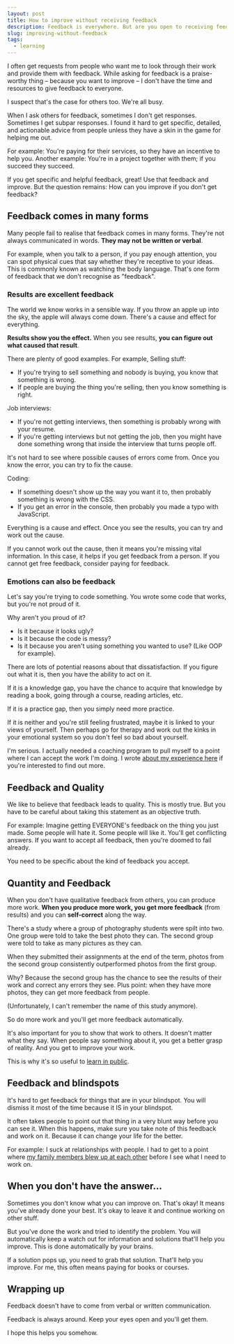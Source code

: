 ```yaml
---
layout: post
title: How to improve without receiving feedback 
description: Feedback is everywhere. But are you open to receiving feedback from other forms?
slug: improving-without-feedback
tags:
  - learning
---
```


I often get requests from people who want me to look through their work and provide them with feedback. While asking for feedback is a praise-worthy thing – because you want to improve – I don't have the time and resources to give feedback to everyone. 

I suspect that's the case for others too. We're all busy. 

When I ask others for feedback, sometimes I don't get responses. Sometimes I get subpar responses. I found it hard to get specific, detailed, and actionable advice from people unless they have a skin in the game for helping me out. 

For example: You're paying for their services, so they have an incentive to help you. Another example: You're in a project together with them; if you succeed they succeed. 

If you get specific and helpful feedback, great! Use that feedback and improve. But the question remains: How can you improve if you don't get feedback? 

<!-- more -->

## Feedback comes in many forms

Many people fail to realise that feedback comes in many forms. They're not always communicated in words. **They may not be written or verbal**.

For example, when you talk to a person, if you pay enough attention, you can spot physical cues that say whether they're receptive to your ideas. This is commonly known as watching the body language. That's one form of feedback that we don't recognise as "feedback". 

### Results are excellent feedback

The world we know works in a sensible way. If you throw an apple up into the sky, the apple will always come down. There's a cause and effect for everything. 

**Results show you the effect.** When you see results, **you can figure out what caused that result**. 

There are plenty of good examples. For example, Selling stuff:

- If you're trying to sell something and nobody is buying, you know that something is wrong. 
- If people are buying the thing you're selling, then you know something is right. 

Job interviews: 

- If you're not getting interviews, then something is probably wrong with your resume. 
- If you're getting interviews but not getting the job, then you might have done something wrong that inside the interview that turns people off. 

It's not hard to see where possible causes of errors come from. Once you know the error, you can try to fix the cause. 

Coding: 

- If something doesn't show up the way you want it to, then probably something is wrong with the CSS. 
- If you get an error in the console, then probably you made a typo with JavaScript. 

Everything is a cause and effect. Once you see the results, you can try and work out the cause. 

If you cannot work out the cause, then it means you're missing vital information. In this case, it helps if you get feedback from a person. If you cannot get free feedback, consider paying for feedback. 

### Emotions can also be feedback

Let's say you're trying to code something. You wrote some code that works, but you're not proud of it. 

Why aren't you proud of it? 

- Is it because it looks ugly? 
- Is it because the code is messy? 
- Is it because you aren't using something you wanted to use? (Like OOP for example). 

There are lots of potential reasons about that dissatisfaction. If you figure out what it is, then you have the ability to act on it. 

If it is a knowledge gap, you have the chance to acquire that knowledge by reading a book, going through a course, reading articles, etc. 

If it is a practice gap, then you simply need more practice. 

If it is neither and you're still feeling frustrated, maybe it is linked to your views of yourself. Then perhaps go for therapy and work out the kinks in your emotional system so you don't feel so bad about yourself. 

I'm serious. I actually needed a coaching program to pull myself to a point where I can accept the work I'm doing. I wrote [about my experience here][1] if you're interested to find out more. 

## Feedback and Quality

We like to believe that feedback leads to quality. This is mostly true. But you have to be careful about taking this statement as an objective truth. 

For example: Imagine getting EVERYONE's feedback on the thing you just made. Some people will hate it. Some people will like it. You'll get conflicting answers. If you want to accept all feedback, then you're doomed to fail already. 

You need to be specific about the kind of feedback you accept. 

## Quantity and Feedback

When you don't have qualitative feedback from others, you can produce more work. **When you produce more work, you get more feedback** (from results) and you can **self-correct** along the way. 

There's a study where a group of photography students were spilt into two. One group were told to take the best photo they can. The second group were told to take as many pictures as they can. 

When they submitted their assignments at the end of the term, photos from the second group consistently outperformed photos from the first group. 

Why? Because the second group has the chance to see the results of their work and correct any errors they see. Plus point: when they have more photos, they can get more feedback from people. 

(Unfortunately, I can't remember the name of this study anymore). 

So do more work and you'll get more feedback automatically. 

It's also important for you to show that work to others. It doesn't matter what they say. When people say something about it, you get a better grasp of reality. And you get to improve your work. 

This is why it's so useful to [learn in public][2]. 

## Feedback and blindspots

It's hard to get feedback for things that are in your blindspot. You will dismiss it most of the time because it IS in your blindspot. 

It often takes people to point out that thing in a very blunt way before you can see it. When this happens, make sure you take note of this feedback and work on it. Because it can change your life for the better. 

For example: I suck at relationships with people. I had to get to a point where [my family members blew up at each other][3] before I see what I need to work on. 

## When you don't have the answer...

Sometimes you don't know what you can improve on. That's okay! It means you've already done your best. It's okay to leave it and continue working on other stuff. 

But you've done the work and tried to identify the problem. You will automatically keep a watch out for information and solutions that'll help you improve. This is done automatically by your brains. 

If a solution pops up, you need to grab that solution. That'll help you improve. For me, this often means paying for books or courses. 

## Wrapping up

Feedback doesn't have to come from verbal or written communication. 

Feedback is always around. Keep your eyes open and you'll get them. 

I hope this helps you somehow. 

[1]:	/blog/tcc
[2]:	https://www.swyx.io/writing/learn-in-public/
[3]:	/blog/tcc
